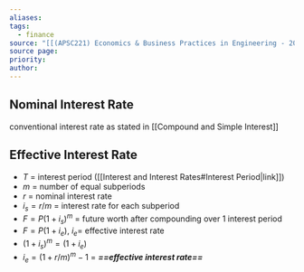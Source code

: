 ```yaml
---
aliases: 
tags:
  - finance
source: "[[(APSC221) Economics & Business Practices in Engineering - 2022 version.pdf#page=102&selection=80,0,80,36|(APSC221) Economics & Business Practices in Engineering - 2022 version, page 102]]"
source page: 
priority: 
author:
---
```

## Nominal Interest Rate
conventional interest rate as stated in [[Compound and Simple Interest]]

## Effective Interest Rate
- $T$ = interest period ([[Interest and Interest Rates#Interest Period|link]])
- $m$ = number of equal subperiods
- $r$ = nominal interest rate
- $i_s = r/m$ = interest rate for each subperiod
- $F = P(1 + i_s)^m$ = future worth after compounding over 1 interest period
- $F = P(1 + i_e)$, $i_e =$ effective interest rate
- $(1 + i_s)^m = (1 + i_e)$
- $i_e = (1 + r/m)^m - 1$ = ***==effective interest rate==***